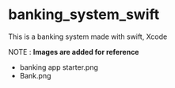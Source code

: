 # banking_system_swift
This is a banking system made with swift, Xcode


NOTE : **Images are added for reference**
- banking app starter.png
- Bank.png
